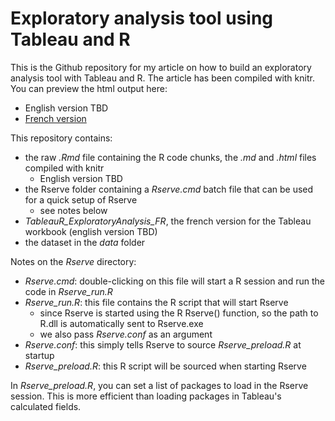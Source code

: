 # Exploratory analysis tool using Tableau and R

This is the Github repository for my article on how to build an exploratory analysis tool with Tableau and R. The article has been compiled with knitr. You can preview the html output here:
* English version TBD
* [French version](http://htmlpreview.github.com/?https://github.com/simonkth/TableauR_ExploratoryAnalysis/blob/master/TableauR_ExploratoryAnalysis_FR.html)

This repository contains:
* the raw _.Rmd_ file containing the R code chunks, the _.md_ and _.html_ files compiled with knitr
	+ English version TBD
* the Rserve folder containing a _Rserve.cmd_ batch file that can be used for a quick setup of Rserve
	+ see notes below
* _TableauR_ExploratoryAnalysis_FR_, the french version for the Tableau workbook (english version TBD)
* the dataset in the _data_ folder

Notes on the _Rserve_ directory:
* _Rserve.cmd_: double-clicking on this file will start a R session and run the code in _Rserve_run.R_
* _Rserve_run.R_: this file contains the R script that will start Rserve
	+ since Rserve is started using the R Rserve() function, so the path to R.dll is automatically sent to Rserve.exe
	+ we also pass _Rserve.conf_ as an argument
* _Rserve.conf_: this simply tells Rserve to source _Rserve_preload.R_ at startup
* _Rserve_preload.R_: this R script will be sourced when starting Rserve

In _Rserve_preload.R_, you can set a list of packages to load in the Rserve session. This is more efficient than loading packages in Tableau's calculated fields.


